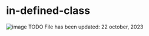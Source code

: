 # in-defined-class
![image](https://github.com/Whymakude/in-defined-class/assets/135448019/efbc84e1-7f30-4d7e-aac9-d6d3d2589a80)
TODO File has been updated: 22 october, 2023
